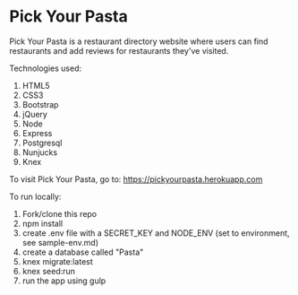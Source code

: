 # Pick Your Pasta

Pick Your Pasta is a restaurant directory website where users can find restaurants and add reviews for restaurants they've visited.

Technologies used:

1. HTML5
1. CSS3
1. Bootstrap
1. jQuery
1. Node
1. Express
1. Postgresql
1. Nunjucks
1. Knex

<!-- dummy version -->
To visit Pick Your Pasta, go to:
https://pickyourpasta.herokuapp.com

To run locally:

1. Fork/clone this repo
1. npm install
1. create .env file with a SECRET_KEY and NODE_ENV (set to environment, see sample-env.md)
1. create a database called "Pasta"
1. knex migrate:latest
1. knex seed:run
1. run the app using gulp
